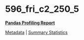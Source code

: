 # 596_fri_c2_250_5

[**Pandas Profiling Report**](https://epistasislab.github.io/penn-ml-benchmarks/profile/596_fri_c2_250_5.html)

[Metadata](metadata.yaml) | [Summary Statistics](summary_stats.tsv)

